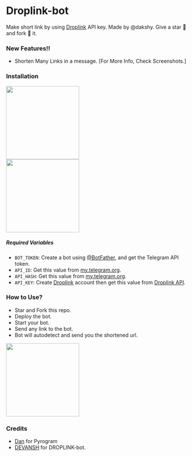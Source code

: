 # Droplink-bot
Make short link by using [Droplink](https://droplink.co/ref/DAKSHYADAV) API key. Made by @dakshy. Give a star 🌟 and fork 🍴 it.

### New Features!!

* Shorten Many Links in a message. [For More Info, Check Screenshots.]


### Installation

<p><a href="https://heroku.com/deploy?template=https://github.com/dakshy/droplink-bot"> <img src="https://img.shields.io/badge/Deploy%20To%20Heroku-blueviolet?style=for-the-badge&logo=heroku" width="200"/></a><br/>
<a href="https://railway.app/new/template?template=https://github.com/Devansh20055/LINK-SHORTER&envs=API_KEY%2CAPI_HASH%2CAPI_ID%2CBOT_TOKEN"><img src="https://img.shields.io/badge/Deploy%20To%20Railway-purple?style=for-the-badge&logo=railway" width="200"/></a></p>

##### Required Variables

* `BOT_TOKEN`: Create a bot using [@BotFather](https://t.me/BotFather), and get the Telegram API token.
* `API_ID`: Get this value from [my.telegram.org](https://my.telegram.org/apps).
* `API_HASH`: Get this value from [my.telegram.org](https://my.telegram.org/apps).
* `API_KEY`: Create [Droplink](https://bit.ly/3nOpqCl) account then get this value from [Droplink API](https://bit.ly/3nOpqCl).

### How to Use?

* Star and Fork this repo.
* Deploy the bot.
* Start your bot.
* Send any link to the bot.
* Bot will autodetect and send you the shortened url.

<a href="https://github.com/Devansh20055/LINK-SHORTER/screenshots/"><img src="https://img.shields.io/badge/See%20Screenshots-white?style=for-the-badge&logo=telegram" width="200"/></a>

### Credits

* <a href="https://github.com/delivrance">Dan</a> for Pyrogram
* <a href="https://github.com/Mahesh0253/GPlink-bot">DEVANSH</a> for DROPLINK-bot.
